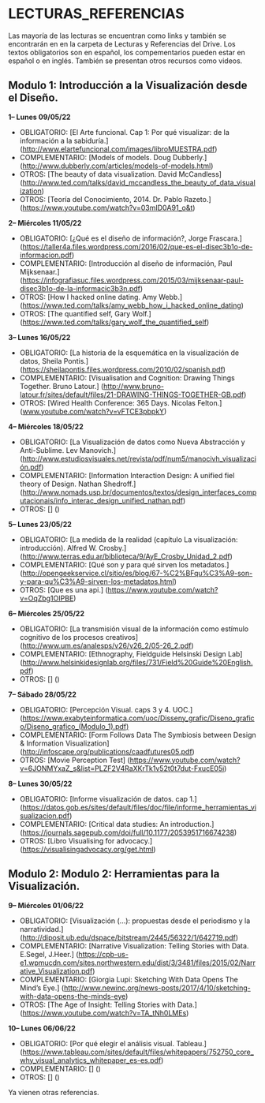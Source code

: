 # LECTURAS_REFERENCIAS

Las mayoría de las lecturas se encuentran como links y también se encontrarán en  en la carpeta de Lecturas y Referencias del Drive. Los textos obligatorios son en español, los compementarios pueden estar en español o en inglés. También se presentan otros recursos como videos.  


## Modulo 1: Introducción a la Visualización desde el Diseño.


**1– Lunes 09/05/22**

* OBLIGATORIO: [El Arte funcional. Cap 1: Por qué visualizar: de la información a la sabiduría.] (http://www.elartefuncional.com/images/libroMUESTRA.pdf)    
* COMPLEMENTARIO:  [Models of models. Doug Dubberly.] (http://www.dubberly.com/articles/models-of-models.html)
* OTROS:  [The beauty of data visualization. David McCandless] (http://www.ted.com/talks/david_mccandless_the_beauty_of_data_visualization)
* OTROS: [Teoría del Conocimiento, 2014. Dr. Pablo Razeto.] (https://www.youtube.com/watch?v=03mID0A91_o&t)

**2– Miércoles 11/05/22**

* OBLIGATORIO: [¿Qué es el diseño de información?, Jorge Frascara.] (https://taller4a.files.wordpress.com/2016/02/que-es-el-disec3b1o-de-informacion.pdf)  
* COMPLEMENTARIO:  [Introducción al diseño de información, Paul Mijksenaar.] (https://infografiasuc.files.wordpress.com/2015/03/mijksenaar-paul-disec3b1o-de-la-informacic3b3n.pdf)
* OTROS: [How I hacked online dating. Amy Webb.] (https://www.ted.com/talks/amy_webb_how_i_hacked_online_dating)
* OTROS: [The quantified self, Gary Wolf.] (https://www.ted.com/talks/gary_wolf_the_quantified_self)

**3– Lunes 16/05/22**

* OBLIGATORIO: [La historia de la esquemática en la visualización de datos, Sheila Pontis.] (https://sheilapontis.files.wordpress.com/2010/02/spanish.pdf)  
* COMPLEMENTARIO: [Visualisation and Cognition: Drawing Things Together. Bruno Latour.] (http://www.bruno-latour.fr/sites/default/files/21-DRAWING-THINGS-TOGETHER-GB.pdf)
* OTROS: [Wired Health Conference: 365 Days. Nicolas Felton.] (www.youtube.com/watch?v=vFTCE3pbpkY)

**4– Miércoles 18/05/22**

* OBLIGATORIO: [La Visualización de datos como Nueva Abstracción y Anti-Sublime. Lev Manovich.] (http://www.estudiosvisuales.net/revista/pdf/num5/manocivh_visualización.pdf)  
* COMPLEMENTARIO:  [Information Interaction Design: A unified fiel theory of Design. Nathan Shedroff.] (http://www.nomads.usp.br/documentos/textos/design_interfaces_computacionais/info_interac_design_unified_nathan.pdf)
* OTROS: [] ()

**5– Lunes 23/05/22**

* OBLIGATORIO: [La medida de la realidad (capítulo La visualización: introducción). Alfred W. Crosby.] (http://www.terras.edu.ar/biblioteca/9/AyE_Crosby_Unidad_2.pdf)  
* COMPLEMENTARIO:  [Qué son y para qué sirven los metadatos.] (http://opengeekservice.cl/sitio/es/blog/67-%C2%BFqu%C3%A9-son-y-para-qu%C3%A9-sirven-los-metadatos.html)
* OTROS: [Que es una api.] (https://www.youtube.com/watch?v=OqZbg1OIPBE)

**6– Miércoles 25/05/22**

* OBLIGATORIO: [La transmisión visual de la información como estímulo cognitivo de los procesos creativos] (http://www.um.es/analesps/v26/v26_2/05-26_2.pdf)
* COMPLEMENTARIO: [Ethnography, Fieldguide Helsinski Design Lab] (http://www.helsinkidesignlab.org/files/731/Field%20Guide%20English.pdf)
* OTROS: [] ()

**7– Sábado 28/05/22**

* OBLIGATORIO: [Percepción Visual. caps 3 y 4. UOC.] (https://www.exabyteinformatica.com/uoc/Disseny_grafic/Diseno_grafico/Diseno_grafico_(Modulo_1).pdf)  
* COMPLEMENTARIO: [Form Follows Data The Symbiosis between Design & Information Visualization] (http://infoscape.org/publications/caadfutures05.pdf)
* OTROS: [Movie Perception Test] (https://www.youtube.com/watch?v=6JONMYxaZ_s&list=PLZF2V4RaXKrTk1v52t0t7dut-FxucE05i) 

**8– Lunes 30/05/22**

* OBLIGATORIO: [Informe visualización de datos. cap 1.] (https://datos.gob.es/sites/default/files/doc/file/informe_herramientas_visualizacion.pdf)  
* COMPLEMENTARIO: [Critical data studies: An introduction.] (https://journals.sagepub.com/doi/full/10.1177/2053951716674238)
* OTROS: [Libro Visualising for advocacy.] (https://visualisingadvocacy.org/get.html)



## Modulo 2: Modulo 2: Herramientas para la Visualización.

**9– Miércoles 01/06/22**

* OBLIGATORIO: [Visualización (...): propuestas desde el periodismo y la narratividad.] (http://diposit.ub.edu/dspace/bitstream/2445/56322/1/642719.pdf)  
* COMPLEMENTARIO: [Narrative Visualization: Telling Stories with Data. E.Segel, J.Heer.] (https://cpb-us-e1.wpmucdn.com/sites.northwestern.edu/dist/3/3481/files/2015/02/Narrative_Visualization.pdf)
* COMPLEMENTARIO: [Giorgia Lupi: Sketching With Data Opens The Mind’s Eye.] (http://www.newinc.org/news-posts/2017/4/10/sketching-with-data-opens-the-minds-eye)
* OTROS: [The Age of Insight: Telling Stories with Data.] (https://www.youtube.com/watch?v=TA_tNh0LMEs)

**10– Lunes 06/06/22**

* OBLIGATORIO: [Por qué elegir el análisis visual. Tableau.] (https://www.tableau.com/sites/default/files/whitepapers/752750_core_why_visual_analytics_whitepaper_es-es.pdf)  
* COMPLEMENTARIO: [] ()
* OTROS: [] ()

Ya vienen otras referencias. 
